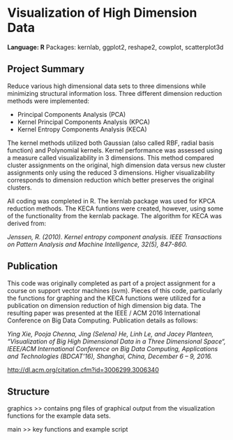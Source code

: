 # Visualization of High Dimension Data

__Language: R__
Packages: kernlab, ggplot2, reshape2, cowplot, scatterplot3d

## Project Summary
Reduce various high dimensional data sets to three dimensions while minimizing structural information loss.  Three different dimension reduction methods were implemented:
  - Principal Components Analysis (PCA)
  - Kernel Principal Components Analysis (KPCA)
  - Kernel Entropy Components Analysis (KECA)

The kernel methods utilized both Gaussian (also called RBF, radial basis function) and Polynomial kernels.  Kernel performance was assessed using a measure called visualizability in 3 dimensions.  This method compared cluster assignments on the original, high dimension data versus new cluster assignments only using the reduced 3 dimensions.  Higher visualizability corresponds to dimension reduction which better preserves the original clusters.

All coding was completed in R.  The kernlab package was used for KPCA reduction methods.  The KECA funtions were created, however, using some of the functionality from the kernlab package.  The algorithm for KECA was derived from:

_Jenssen, R. (2010).  Kernel entropy component analysis.  IEEE Transactions on Pattern Analysis and Machine Intelligence, 32(5), 847-860._

## Publication
This code was originally completed as part of a project assignment for a course on support vector machines (svm).  Pieces of this code, particularly the functions for graphing and the KECA functions were utilized for a publication on dimension reduction of high dimension big data.  The resulting paper was presented at the IEEE / ACM 2016 International Conference on Big Data Computing.  Publication details as follows:

_Ying Xie, Pooja Chenna, Jing (Selena) He, Linh Le, and Jacey Planteen, “Visualization of Big High Dimensional Data in a Three Dimensional Space“, IEEE/ACM International Conference on Big Data Computing, Applications and Technologies (BDCAT’16), Shanghai, China, December 6 – 9, 2016._

http://dl.acm.org/citation.cfm?id=3006299.3006340

## Structure
graphics >> contains png files of graphical output from the visualization functions for the example data sets.

main >> key functions and example script
